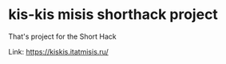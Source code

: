 # kis-kis misis shorthack project
 That's project for the Short Hack


Link: https://kiskis.itatmisis.ru/
